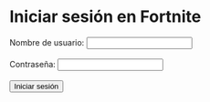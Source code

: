 <!DOCTYPE html>
<html>
<head>
	<title>Iniciar sesión</title>
</head>
<body>
	<h1>Iniciar sesión en Fortnite</h1>
	<form>
		<label>Nombre de usuario:</label>
		<input type="text" name="username"><br><br>
		<label>Contraseña:</label>
		<input type="password" name="password"><br><br>
		<input type="submit" value="Iniciar sesión">
	</form>
</body>
</html>
